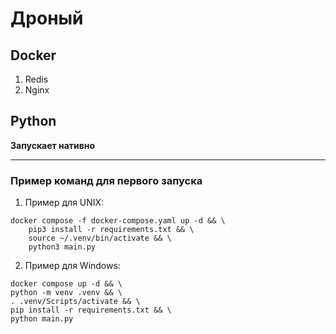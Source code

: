 # Дроный

## Docker
1. Redis
2. Nginx

## Python
**Запускает нативно**

---
### Пример команд для первого запуска
1. Пример для UNIX:
```[bash]
docker compose -f docker-compose.yaml up -d && \
    pip3 install -r requirements.txt && \
    source ~/.venv/bin/activate && \
    python3 main.py
```

2. Пример для Windows:
```[bash]
docker compose up -d && \
python -m venv .venv && \
. .venv/Scripts/activate && \
pip install -r requirements.txt && \
python main.py
```
